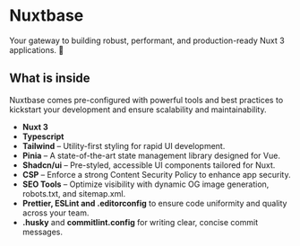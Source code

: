 # Nuxtbase

Your gateway to building robust, performant, and production-ready Nuxt 3 applications. 🚀

## What is inside

Nuxtbase comes pre-configured with powerful tools and best practices to kickstart your development and ensure scalability and maintainability.

- **Nuxt 3**
- **Typescript**
- **Tailwind** – Utility-first styling for rapid UI development.
- **Pinia** – A state-of-the-art state management library designed for Vue.
- **Shadcn/ui** – Pre-styled, accessible UI components tailored for Nuxt.
- **CSP** – Enforce a strong Content Security Policy to enhance app security.
- **SEO Tools** – Optimize visibility with dynamic OG image generation, robots.txt, and sitemap.xml.
- **Prettier, ESLint and .editorconfig** to ensure code uniformity and quality across your team.
- **.husky** and **commitlint.config** for writing clear, concise commit messages.
